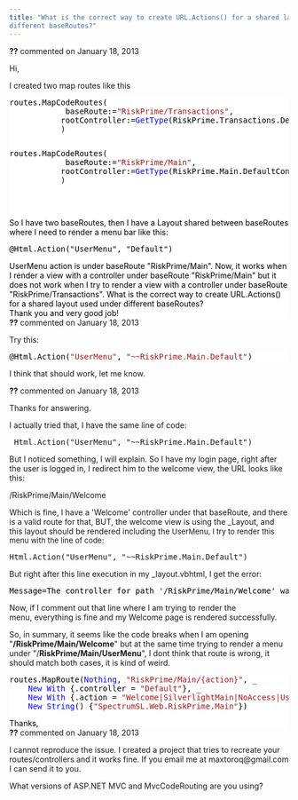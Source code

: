 ```yaml
---
title: "What is the correct way to create URL.Actions() for a shared layout used under
different baseRoutes?"
---
```

<div id="comment-988777" class="discussion-comment op">
   <div class="discussion-header"><b>??</b> commented on 
      <time datetime="2013-01-18T08:23:33.31-08:00" title="2013-01-18T08:23:33.31-08:00">January 18, 2013</time>
   </div>
   <div class="discussion-message">
<p>Hi,</p>
<p>I created two map routes like this</p>
<div style="color:black; background-color:white">
<pre>routes.MapCodeRoutes(
            baseRoute:=<span style="color:#a31515">&quot;RiskPrime/Transactions&quot;</span>,
           rootController:=<span style="color:blue">GetType</span>(RiskPrime.Transactions.DealController)
           )
</pre>
<pre><div style="color:black; background-color:white"><pre>routes.MapCodeRoutes(
            baseRoute:=<span style="color:#a31515">&quot;RiskPrime/Main&quot;</span>,
           rootController:=<span style="color:blue">GetType</span>(RiskPrime.Main.DefaultController)
           )
</pre>
</div>
</pre>
So I have two baseRoutes,&nbsp;then I have a Layout shared between baseRoutes where I need to render a
<span style="font-size:1em">menu bar like this</span><span style="font-size:1em">:</span>
<span style="font-size:1em">&nbsp;</span><span style="font-size:1em">
<pre>@Html.Action(<span style="font-size:1em">&quot;UserMenu&quot;</span><span style="font-size:1em">,&nbsp;</span><span style="font-size:1em">&quot;Default&quot;</span><span style="font-size:1em">)</span></pre>
</span>UserMenu action is under baseRoute <span>&quot;RiskPrime/Main&quot;.</span> Now, it works when I render a view with a controller under baseRoute
<span style="font-size:1em">&quot;RiskPrime/Main&quot;</span> <span style="font-size:1em">but it does not work when I try to render a view with a controller under</span>
<span style="font-size:1em">baseRoute </span><span style="font-size:1em">&quot;RiskPrime/Transactions&quot;. What is the correct way to create</span>
<span style="font-size:1em">URL.Actions() for a shared layout used under different baseRoutes?</span>
<br>
Thank you and very good job!</div>
</div>
</div>
<div id="comment-988863" class="discussion-comment">
   <div class="discussion-header"><b>??</b> commented on 
      <time datetime="2013-01-18T10:47:45.52-08:00" title="2013-01-18T10:47:45.52-08:00">January 18, 2013</time>
   </div>
   <div class="discussion-message">
<p>Try this:</p>
<p></p>
<div style="color:black; background-color:white">
<pre>@Html.Action(<span style="color:#a31515">&quot;UserMenu&quot;</span>, <span style="color:#a31515">&quot;~~RiskPrime.Main.Default&quot;</span>)</pre>
</div>
<p></p>
<p>I think that should work, let me know.</p>
</div>
</div>
<div id="comment-988896" class="discussion-comment">
   <div class="discussion-header"><b>??</b> commented on 
      <time datetime="2013-01-18T11:42:59.357-08:00" title="2013-01-18T11:42:59.357-08:00">January 18, 2013</time>
   </div>
   <div class="discussion-message">
<p>Thanks for answering.</p>
<p>I actually tried that, I have the same line of code:</p>
<pre>&nbsp;Html.Action(<span>&quot;UserMenu&quot;</span>,&nbsp;<span>&quot;~~RiskPrime.Main.Default&quot;</span>)
</pre>
<p>But I noticed something, I will explain. So I have my login page, right after the user is logged in, I redirect him to the welcome view, the URL looks like this:</p>
<p>/RiskPrime/Main/Welcome</p>
<p>Which is fine, I have a 'Welcome' controller under that baseRoute, and there is a valid route for that, BUT, the welcome view is using the _Layout, and this layout should be rendered including the&nbsp;<span style="font-size:10pt">UserMenu, I try to render this
 menu with the line of code:</span></p>
<pre>Html.Action(&quot;UserMenu&quot;,&nbsp;&quot;~~RiskPrime.Main.Default&quot;)</pre>
<p>But right after this line execution in my _layout.vbhtml, I get the error:</p>
<pre><span style="color:#000000">Message=The controller for path '/RiskPrime/Main/Welcome' was not found or does not implement IController.</span><br></pre>
<p>Now, if I comment out that line where I am trying to render the menu,&nbsp;everything&nbsp;is fine and my Welcome page is rendered successfully.</p>
<p>So, in summary, it seems like the code breaks when I am opening &quot;<strong>/RiskPrime/Main/Welcome</strong>&quot; but at the same time trying to render a menu under &quot;/<strong>RiskPrime/Main/UserMenu</strong>&quot;, I dont think that route is wrong, it should match both
 cases, it is kind of weird.</p>
<div style="color:black; background-color:white">
<pre>routes.MapRoute(<span style="color:blue">Nothing</span>, <span style="color:#a31515">&quot;RiskPrime/Main/{action}&quot;</span>, _
    <span style="color:blue">New</span> <span style="color:blue">With</span> {.controller = <span style="color:#a31515">&quot;Default&quot;</span>}, _
    <span style="color:blue">New</span> <span style="color:blue">With</span> {.action = <span style="color:#a31515">&quot;Welcome|SilverlightMain|NoAccess|UserMenu&quot;</span>}, _
    <span style="color:blue">New</span> <span style="color:blue">String</span>() {<span style="color:#a31515">&quot;SpectrumSL.Web.RiskPrime.Main&quot;</span>})
</pre>
Thanks,</div>
</div>
</div>
<div id="comment-988931" class="discussion-comment">
   <div class="discussion-header"><b>??</b> commented on 
      <time datetime="2013-01-18T12:30:52.363-08:00" title="2013-01-18T12:30:52.363-08:00">January 18, 2013</time>
   </div>
   <div class="discussion-message">
<p>I cannot reproduce the issue. I created a project that tries to recreate your routes/controllers and it works fine. If you email me at maxtoroq@gmail.com I can send it to you.</p>
<p>What versions of ASP.NET MVC and MvcCodeRouting are you using?</p>
</div>
</div>